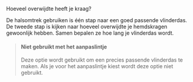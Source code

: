 Hoeveel overwijdte heeft je kraag?

De halsomtrek gebruiken is één stap naar een goed passende vlinderdas. De tweede stap is kijken naar hoeveel overwijdte je hemdskragen gewoonlijk hebben. Samen bepalen ze hoe lang je vlinderdas wordt.

> #### Niet gebruikt met het aanpaslintje
> 
> Deze optie wordt gebruikt om een precies passende vlinderdas te maken. Als je voor het aanpaslintje kiest wordt deze optie niet gebruikt.
